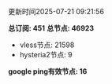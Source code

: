 更新时间2025-07-21 09:21:56

**总订阅: 451**
**总节点: 46923**
- vless节点: 21598
- hysteria2节点: 9

**google ping有效节点: 16**
